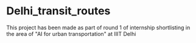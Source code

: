 # Delhi_transit_routes
This project has been made as part of round 1 of internship shortlisting in the area of "AI for urban transportation" at IIIT Delhi
